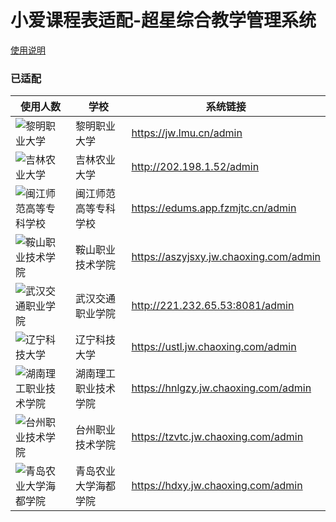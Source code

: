 # 小爱课程表适配-超星综合教学管理系统

[使用说明](usage.md)

### 已适配

| 使用人数 | 学校 | 系统链接 |
| ---- | ---- | ---- |
| ![黎明职业大学] | 黎明职业大学 | https://jw.lmu.cn/admin |
| ![吉林农业大学] | 吉林农业大学 | http://202.198.1.52/admin |
| ![闽江师范高等专科学校] | 闽江师范高等专科学校 | https://edums.app.fzmjtc.cn/admin |
| ![鞍山职业技术学院] | 鞍山职业技术学院 | https://aszyjsxy.jw.chaoxing.com/admin |
| ![武汉交通职业学院] | 武汉交通职业学院 | http://221.232.65.53:8081/admin |
| ![辽宁科技大学] | 辽宁科技大学 | https://ustl.jw.chaoxing.com/admin |
| ![湖南理工职业技术学院] | 湖南理工职业技术学院 | https://hnlgzy.jw.chaoxing.com/admin |
| ![台州职业技术学院] | 台州职业技术学院 | https://tzvtc.jw.chaoxing.com/admin |
| ![青岛农业大学海都学院] | 青岛农业大学海都学院 | https://hdxy.jw.chaoxing.com/admin |


[黎明职业大学]: https://img.shields.io/badge/dynamic/json?label=&style=flat-square&query=$.usedNum&url=https%3A%2F%2Fopen-schedule.ai.xiaomi.com%2Fapi%2Fcoder%3Ftb_id%3D40413
[吉林农业大学]: https://img.shields.io/badge/dynamic/json?label=&style=flat-square&query=$.usedNum&url=https%3A%2F%2Fopen-schedule.ai.xiaomi.com%2Fapi%2Fcoder%3Ftb_id%3D37267
[闽江师范高等专科学校]: https://img.shields.io/badge/dynamic/json?label=&style=flat-square&query=$.usedNum&url=https%3A%2F%2Fopen-schedule.ai.xiaomi.com%2Fapi%2Fcoder%3Ftb_id%3D37264
[鞍山职业技术学院]: https://img.shields.io/badge/dynamic/json?label=&style=flat-square&query=$.usedNum&url=https%3A%2F%2Fopen-schedule.ai.xiaomi.com%2Fapi%2Fcoder%3Ftb_id%3D37312
[武汉交通职业学院]: https://img.shields.io/badge/dynamic/json?label=&style=flat-square&query=$.usedNum&url=https%3A%2F%2Fopen-schedule.ai.xiaomi.com%2Fapi%2Fcoder%3Ftb_id%3D37317
[辽宁科技大学]: https://img.shields.io/badge/dynamic/json?label=&style=flat-square&query=$.usedNum&url=https%3A%2F%2Fopen-schedule.ai.xiaomi.com%2Fapi%2Fcoder%3Ftb_id%3D39947
[湖南理工职业技术学院]: https://img.shields.io/badge/dynamic/json?label=&style=flat-square&query=$.usedNum&url=https%3A%2F%2Fopen-schedule.ai.xiaomi.com%2Fapi%2Fcoder%3Ftb_id%3D40007
[台州职业技术学院]: https://img.shields.io/badge/dynamic/json?label=&style=flat-square&query=$.usedNum&url=https%3A%2F%2Fopen-schedule.ai.xiaomi.com%2Fapi%2Fcoder%3Ftb_id%3D40414
[青岛农业大学海都学院]: https://img.shields.io/badge/dynamic/json?label=&style=flat-square&query=$.usedNum&url=https%3A%2F%2Fopen-schedule.ai.xiaomi.com%2Fapi%2Fcoder%3Ftb_id%3D6741
